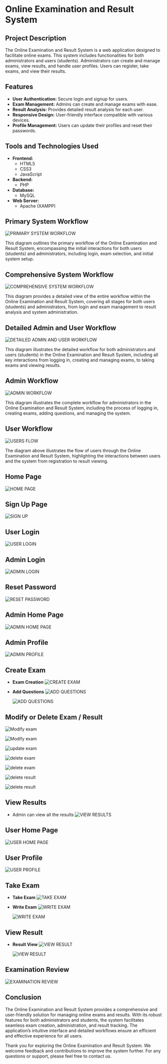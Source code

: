 # Online Examination and Result System

## Project Description
The Online Examination and Result System is a web application designed to facilitate online exams. This system includes functionalities for both administrators and users (students). Administrators can create and manage exams, view results, and handle user profiles. Users can register, take exams, and view their results.

## Features
- **User Authentication:** Secure login and signup for users.
- **Exam Management:** Admins can create and manage exams with ease.
- **Result Analysis:** Provides detailed result analysis for each user.
- **Responsive Design:** User-friendly interface compatible with various devices.
- **Profile Management:** Users can update their profiles and reset their passwords.

## Tools and Technologies Used
- **Frontend:**
  - HTML5
  - CSS3
  - JavaScript
- **Backend:**
  - PHP
- **Database:**
  - MySQL
- **Web Server:**
  - Apache (XAMPP)

## Primary System Workflow
![PRIMARY SYSTEM WORKFLOW](https://i.postimg.cc/SN0Npr0n/Screenshot-2024-04-16-212041.png)

This diagram outlines the primary workflow of the Online Examination and Result System, encompassing the initial interactions for both users (students) and administrators, including login, exam selection, and initial system setup.

## Comprehensive System Workflow
![COMPREHENSIVE SYSTEM WORKFLOW](https://i.postimg.cc/tgg9zv6M/Screenshot-2024-04-16-212218.png)

This diagram provides a detailed view of the entire workflow within the Online Examination and Result System, covering all stages for both users (students) and administrators, from login and exam management to result analysis and system administration.

## Detailed Admin and User Workflow
![DETAILED ADMIN AND USER WORKFLOW](https://i.postimg.cc/kgsnKP2S/Screenshot-2024-04-16-212101.png)

This diagram illustrates the detailed workflow for both administrators and users (students) in the Online Examination and Result System, including all key interactions from logging in, creating and managing exams, to taking exams and viewing results.

## Admin Workflow
![ADMIN WORKFLOW](https://i.postimg.cc/t4pqs44y/Screenshot-2024-04-16-212131.png)

This diagram illustrates the complete workflow for administrators in the Online Examination and Result System, including the process of logging in, creating exams, adding questions, and managing the system.

## User Workflow
![USERS FLOW](https://i.postimg.cc/5yz4CHz9/Screenshot-2024-04-16-080136.png)

The diagram above illustrates the flow of users through the Online Examination and Result System, highlighting the interactions between users and the system from registration to result viewing.

## Home Page
![HOME PAGE](https://i.postimg.cc/k5CntXMq/Screenshot-2024-04-10-205546.png)

## Sign Up Page
![SIGN UP](https://i.postimg.cc/KjCbcmsX/Screenshot-2024-04-10-205653.png)

## User Login
![USER LOGIN](https://i.postimg.cc/PJChkCyz/Screenshot-2024-04-10-205728.png)

## Admin Login
![ADMIN LOGIN](https://i.postimg.cc/SKGmLFj8/Screenshot-2024-04-10-205832.png)

## Reset Password
![RESET PASSWORD](https://i.postimg.cc/Qtxh04Wz/Screenshot-2024-04-10-205755.png)

## Admin Home Page
![ADMIN HOME PAGE](https://i.postimg.cc/KcWxD5c9/Screenshot-2024-04-10-205925.png)

## Admin Profile
![ADMIN PROFILE](https://i.postimg.cc/m2FRXFtT/Screenshot-2024-04-10-205941.png)

## Create Exam
- **Exam Creation**
  ![CREATE EXAM](https://i.postimg.cc/HkwmHDwK/Screenshot-2024-04-10-210041.png)

- **Add Questions**
  ![ADD QUESTIONS](https://i.postimg.cc/LXXFzJcK/Screenshot-2024-04-10-210748.png)

  ![ADD QUESTIONS](https://i.postimg.cc/0NZqMYH0/Screenshot-2024-04-10-210809.png)

## Modify or Delete Exam / Result
![Modify exam](https://i.postimg.cc/hG05JN4D/Screenshot-2024-11-05-085834.png)

![Modify exam](https://i.postimg.cc/vBHS5XDW/Screenshot-2024-11-05-090034.png)

![update exam](https://i.postimg.cc/Tw7N0mWB/Screenshot-2024-11-05-090059.png)

![delete exam](https://i.postimg.cc/k5CHg7mY/Screenshot-2024-11-05-092808.png)

![delete exam](https://i.postimg.cc/P5YcHPB8/Screenshot-2024-11-05-092830.png)

![delete result](https://i.postimg.cc/htsYvHtS/Screenshot-2024-11-05-093618.png)

![delete result](https://i.postimg.cc/YCMVppkn/Screenshot-2024-11-05-093627.png)

## View Results
- Admin can view all the results
  ![VIEW RESULTS](https://i.postimg.cc/438xkRZG/Screenshot-2024-04-10-211654.png)


## User Home Page
![USER HOME PAGE](https://i.postimg.cc/wvG8F6zt/Screenshot-2024-04-10-210920.png)

## User Profile
![USER PROFILE](https://i.postimg.cc/6q4smD6M/Screenshot-2024-04-10-210934.png)

## Take Exam
- **Take Exam**
  ![TAKE EXAM](https://i.postimg.cc/G900wqHd/Screenshot-2024-04-10-211004.png)

- **Write Exam**
  ![WRITE EXAM](https://i.postimg.cc/wx17zM7G/Screenshot-2024-04-10-211229.png)

  ![WRITE EXAM](https://i.postimg.cc/Wpxt1VZb/Screenshot-2024-04-10-211256.png)

## View Result
- **Result View**
  ![VIEW RESULT](https://i.postimg.cc/xTH8kZGG/Screenshot-2024-04-10-211325.png)

  ![VIEW RESULT](https://i.postimg.cc/t4jTFzDK/Screenshot-2024-04-10-211341.png)

## Examination Review
![EXAMINATION REVIEW](https://i.postimg.cc/QdJMmWyH/Screenshot-2024-04-10-211422.png)

## Conclusion
The Online Examination and Result System provides a comprehensive and user-friendly solution for managing online exams and results. With its robust features for both administrators and students, the system facilitates seamless exam creation, administration, and result tracking. The application’s intuitive interface and detailed workflows ensure an efficient and effective experience for all users. 

Thank you for exploring the Online Examination and Result System. We welcome feedback and contributions to improve the system further. For any questions or support, please feel free to contact us.


